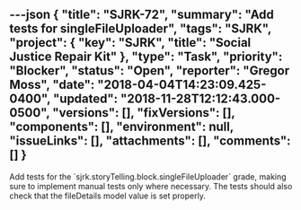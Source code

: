 ---json
{
  "title": "SJRK-72",
  "summary": "Add tests for singleFileUploader",
  "tags": "SJRK",
  "project": {
    "key": "SJRK",
    "title": "Social Justice Repair Kit"
  },
  "type": "Task",
  "priority": "Blocker",
  "status": "Open",
  "reporter": "Gregor Moss",
  "date": "2018-04-04T14:23:09.425-0400",
  "updated": "2018-11-28T12:12:43.000-0500",
  "versions": [],
  "fixVersions": [],
  "components": [],
  "environment": null,
  "issueLinks": [],
  "attachments": [],
  "comments": []
}
---
Add tests for the \`sjrk.storyTelling.block.singleFileUploader\` grade, making sure to implement manual tests only where necessary. The tests should also check that the fileDetails model value is set properly.

        
